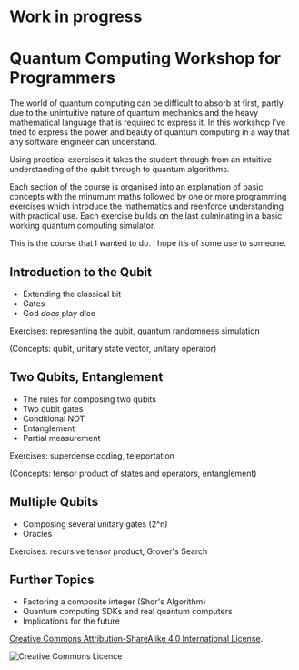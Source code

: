 # Work in progress

#
#
# Quantum Computing Workshop for Programmers

The world of quantum computing can be difficult to absorb at first, partly due to the unintuitive nature of quantum mechanics and the heavy mathematical language that is required to express it. In this workshop I’ve tried to express the power and beauty of quantum computing in a way that any software engineer can understand. 

Using practical exercises it takes the student through from an intuitive understanding of the qubit through to quantum algorithms.

Each section of the course is organised into an explanation of basic concepts with the minumum maths followed by one or more programming exercises which introduce the mathematics and reenforce understanding with practical use. Each exercise builds on the last culminating in a basic working quantum computing simulator.

This is the course that I wanted to do. I hope it’s of some use to someone.


## Introduction to the Qubit

- Extending the classical bit
- Gates
- God *does* play dice

Exercises: representing the qubit, quantum randomness simulation

(Concepts: qubit, unitary state vector, unitary operator)

## Two Qubits, Entanglement

- The rules for composing two qubits
- Two qubit gates
- Conditional NOT
- Entanglement
- Partial measurement

Exercises: superdense coding, teleportation

(Concepts: tensor product of states and operators, entanglement)

## Multiple Qubits

- Composing several unitary gates (2^n)
- Oracles

Exercises: recursive tensor product, Grover's Search

## Further Topics

- Factoring a composite integer (Shor's Algorithm)
- Quantum computing SDKs and real quantum computers
- Implications for the future


[Creative Commons Attribution-ShareAlike 4.0 International License](http://creativecommons.org/licenses/by-sa/4.0/).

![Creative Commons Licence](https://i.creativecommons.org/l/by-sa/4.0/88x31.png)
